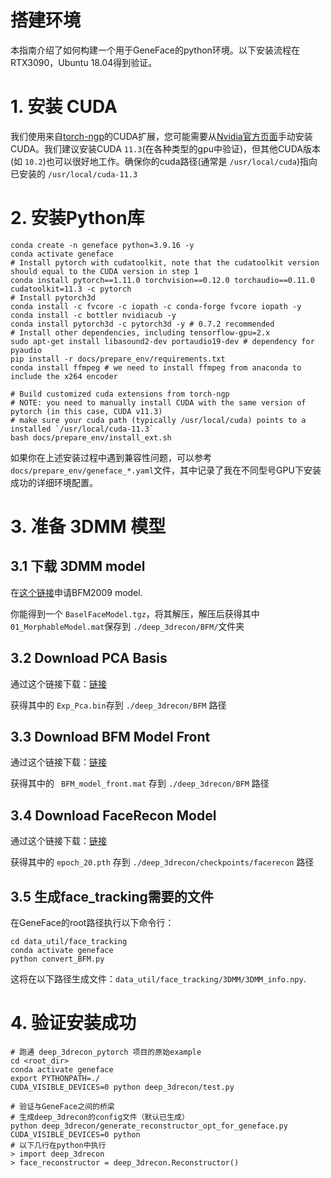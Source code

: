 # 搭建环境

本指南介绍了如何构建一个用于GeneFace的python环境。以下安装流程在RTX3090，Ubuntu 18.04得到验证。

# 1. 安装 CUDA

我们使用来自[torch-ngp](https://github.com/ashawkey/torch-ngp)的CUDA扩展，您可能需要从[Nvidia官方页面](https://developer.nvidia.com/cuda-toolkit)手动安装CUDA。我们建议安装CUDA `11.3`(在各种类型的gpu中验证)，但其他CUDA版本(如 `10.2`)也可以很好地工作。确保你的cuda路径(通常是 `/usr/local/cuda`)指向已安装的 `/usr/local/cuda-11.3`

# 2. 安装Python库

```
conda create -n geneface python=3.9.16 -y
conda activate geneface
# Install pytorch with cudatoolkit, note that the cudatoolkit version should equal to the CUDA version in step 1
conda install pytorch==1.11.0 torchvision==0.12.0 torchaudio==0.11.0 cudatoolkit=11.3 -c pytorch
# Install pytorch3d
conda install -c fvcore -c iopath -c conda-forge fvcore iopath -y
conda install -c bottler nvidiacub -y
conda install pytorch3d -c pytorch3d -y # 0.7.2 recommended
# Install other dependencies, including tensorflow-gpu=2.x
sudo apt-get install libasound2-dev portaudio19-dev # dependency for pyaudio
pip install -r docs/prepare_env/requirements.txt 
conda install ffmpeg # we need to install ffmpeg from anaconda to include the x264 encoder

# Build customized cuda extensions from torch-ngp
# NOTE: you need to manually install CUDA with the same version of pytorch (in this case, CUDA v11.3)
# make sure your cuda path (typically /usr/local/cuda) points to a installed `/usr/local/cuda-11.3`
bash docs/prepare_env/install_ext.sh
```

如果你在上述安装过程中遇到兼容性问题，可以参考 `docs/prepare_env/geneface_*.yaml`文件，其中记录了我在不同型号GPU下安装成功的详细环境配置。

# 3. 准备 3DMM 模型

## 3.1 下载 3DMM model

在[这个链接](https://faces.dmi.unibas.ch/bfm/index.php?nav=1-2&id=downloads)申请BFM2009 model.

你能得到一个 `BaselFaceModel.tgz`，将其解压，解压后获得其中 `01_MorphableModel.mat`保存到 `./deep_3drecon/BFM/`文件夹

## 3.2 Download PCA Basis

通过这个链接下载：[链接](https://drive.google.com/drive/folders/1iTopSpZucEmjWiWZIErLYiMBlZYwzil2?usp=share_link)

获得其中的 `Exp_Pca.bin`存到 `./deep_3drecon/BFM` 路径

## 3.3 Download BFM Model Front

通过这个链接下载：[链接](https://drive.google.com/drive/folders/1YCxXKJFfo1w01PzayhnxWSZZK5k7spSH?usp=share_link)

获得其中的 ` BFM_model_front.mat` 存到 `./deep_3drecon/BFM` 路径

## 3.4 Download FaceRecon Model

通过这个链接下载：[链接](https://drive.google.com/drive/folders/18VRcygXYOKPYvJWsl9lrF0J9PoFPk77y?usp=sharing)

获得其中的 `epoch_20.pth` 存到 `./deep_3drecon/checkpoints/facerecon` 路径

## 3.5 生成face_tracking需要的文件

在GeneFace的root路径执行以下命令行：

```
cd data_util/face_tracking
conda activate geneface
python convert_BFM.py
```

这将在以下路径生成文件：`data_util/face_tracking/3DMM/3DMM_info.npy`.

# 4. 验证安装成功

```
# 跑通 deep_3drecon_pytorch 项目的原始example
cd <root_dir>
conda activate geneface
export PYTHONPATH=./
CUDA_VISIBLE_DEVICES=0 python deep_3drecon/test.py 

# 验证与GeneFace之间的桥梁
# 生成deep_3drecon的config文件（默认已生成）
python deep_3drecon/generate_reconstructor_opt_for_geneface.py 
CUDA_VISIBLE_DEVICES=0 python
# 以下几行在python中执行
> import deep_3drecon
> face_reconstructor = deep_3drecon.Reconstructor()
```
